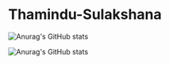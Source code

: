 # Thamindu-Sulakshana

![Anurag's GitHub stats](https://github-readme-stats.vercel.app/api?username=ThaminduSulakshana&theme=yeblu)

![Anurag's GitHub stats](https://github-readme-stats.vercel.app/api?username=anuraghazra&theme=dark&show_icons=true)
